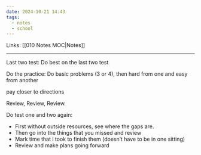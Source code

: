 ```yaml
---
date: 2024-10-21 14:43
tags:
  - notes
  - school
---
```

Links: [[010 Notes MOC|Notes]]
___

Last two test: Do best on the last two test

Do the practice: Do basic problems (3 or 4), then hard from one and easy from another

pay closer to directions 

Review, Review, Review.

Do test one and two again:
- First without outside resources, see where the gaps are.
- Then go into the things that you missed and review
- Mark time that i took to finish them (doesn’t have to be in one sitting)
- Review and make plans going forward